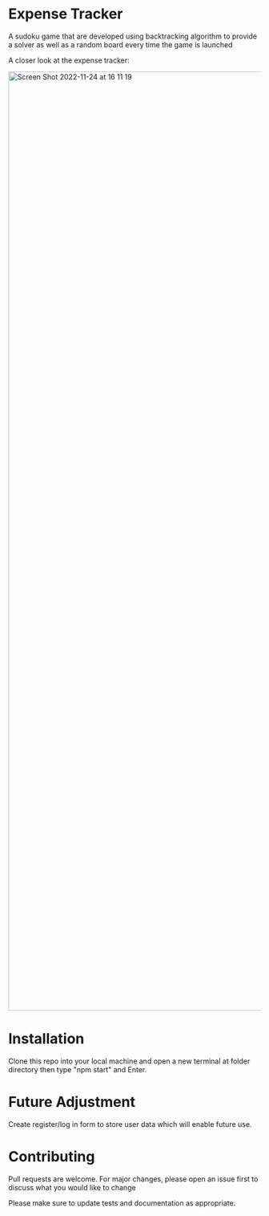 # Expense Tracker
A sudoku game that are developed using backtracking algorithm to provide a solver as well as a random board every time the game is launched 

A closer look at the expense tracker:

<img width="1872" alt="Screen Shot 2022-11-24 at 16 11 19" src="https://user-images.githubusercontent.com/76863485/203863663-ef90e081-0ec9-4828-b3dc-96dc1212ac91.png">


# Installation
Clone this repo into your local machine and open a new terminal at folder directory then type "npm start" and Enter.

# Future Adjustment
Create register/log in form to store user data which will enable future use.

# Contributing

Pull requests are welcome. For major changes, please open an issue first to discuss what you would like to change

Please make sure to update tests and documentation as appropriate.
